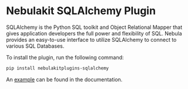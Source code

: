 # Nebulakit SQLAlchemy Plugin

SQLAlchemy is the Python SQL toolkit and Object Relational Mapper that gives application developers the full power and flexibility of SQL. Nebula provides an easy-to-use interface to utilize SQLAlchemy to connect to various SQL Databases.

To install the plugin, run the following command:

```bash
pip install nebulakitplugins-sqlalchemy
```

An [example](https://docs.nebula.org/projects/cookbook/en/latest/auto/integrations/nebulakit_plugins/sql/sql-alchemy.html) can be found in the documentation.
